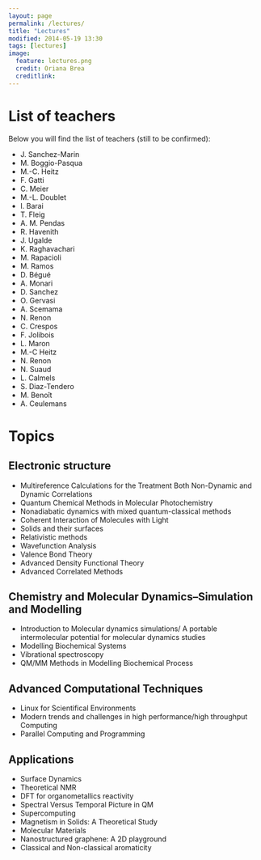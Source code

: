```yaml
---
layout: page
permalink: /lectures/
title: "Lectures"
modified: 2014-05-19 13:30
tags: [lectures]
image:
  feature: lectures.png
  credit: Oriana Brea
  creditlink:
---
```


# List of teachers

Below you will find the list of teachers (still to be confirmed):

* J. Sanchez-Marin
* M. Boggio-Pasqua
* M.-C. Heitz
* F. Gatti
* C. Meier
* M.-L. Doublet
* I. Barai
* T. Fleig
* A. M. Pendas
* R. Havenith
* J. Ugalde
* K. Raghavachari
* M. Rapacioli
* M. Ramos
* D. Bégué
* A. Monari
* D. Sanchez
* O. Gervasi
* A. Scemama
* N. Renon
* C. Crespos
* F. Jolibois
* L. Maron
* M.-C Heitz
* N. Renon
* N. Suaud
* L. Calmels
* S. Diaz-Tendero
* M. Benoît
* A. Ceulemans

# Topics

## Electronic structure

* Multireference Calculations for the Treatment Both Non-Dynamic and Dynamic Correlations
* Quantum Chemical Methods in Molecular Photochemistry
* Nonadiabatic dynamics with mixed quantum-classical methods
* Coherent Interaction of Molecules with Light
* Solids and their surfaces
* Relativistic methods
* Wavefunction Analysis
* Valence Bond Theory
* Advanced Density Functional Theory
* Advanced Correlated Methods

## Chemistry and Molecular Dynamics–Simulation and Modelling

* Introduction to Molecular dynamics simulations/ A portable intermolecular potential for molecular dynamics studies
* Modelling Biochemical Systems
* Vibrational spectroscopy
* QM/MM Methods in Modelling Biochemical Process

## Advanced Computational Techniques

* Linux for Scientifical Environments
* Modern trends and challenges in high performance/high throughput Computing
* Parallel Computing and Programming

## Applications

* Surface Dynamics
* Theoretical NMR
* DFT for organometallics reactivity
* Spectral Versus Temporal Picture in QM
* Supercomputing
* Magnetism in Solids: A Theoretical Study
* Molecular Materials
* Nanostructured graphene: A 2D playground
* Classical and Non-classical aromaticity
